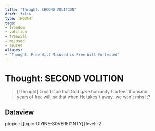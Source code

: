 ```yaml
---
title: "Thought: SECOND VOLITION"
draft: false
type: THOUGHT
tags:
- freedom
- volition
- freewill
- misused
- abused
aliases:
- "Thought: Free Will Misused is Free Will Forfeited"
---
```

# Thought: SECOND VOLITION
> [!Thought]
> Could it be that God gave humanity fourteen thousand years of free will; so that when He takes it away...we won't miss it?

## Dataview
ptopic:: [[topic-DIVINE-SOVEREIGNTY]]
level:: 2

